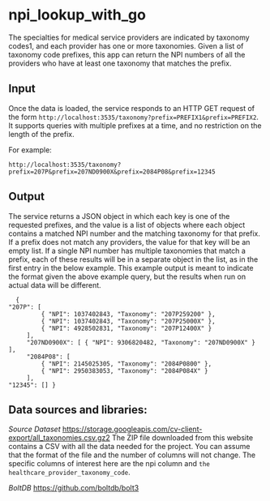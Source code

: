 # npi_lookup_with_go
The specialties for medical service providers are indicated by taxonomy codes1, and each provider has one or more taxonomies.
Given a list of taxonomy code prefixes, this app can return the NPI numbers of all the providers who have at least one taxonomy that matches the prefix.

## Input
Once the data is loaded, the service responds to an HTTP GET request of the form `http://localhost:3535/taxonomy?prefix=PREFIX1&prefix=PREFIX2`. It supports queries with multiple prefixes at a time, and no restriction on the length of the prefix.

For example:
```
http://localhost:3535/taxonomy?prefix=207P&prefix=207ND0900X&prefix=2084P08&prefix=12345
```

## Output
The service returns a JSON object in which each key is one of the requested prefixes, and the value is a list of objects where each object contains a matched NPI number and the matching taxonomy for that prefix.
If a prefix does not match any providers, the value for that key will be an empty list. If a single NPI number has multiple taxonomies that match a prefix, each of these results will be in a separate object in the list, as in the first entry in the below example.
This example output is meant to indicate the format given the above example query, but the results when run on actual data will be different.

```    
  {
"207P": [
         { "NPI": 1037402843, "Taxonomy": "207P259200" },
         { "NPI": 1037402843, "Taxonomy": "207P25000X" },
         { "NPI": 4928502831, "Taxonomy": "207P12400X" }
     ],
     "207ND0900X": [ { "NPI": 9306820482, "Taxonomy": "207ND0900X" } ],
     "2084P08": [
         { "NPI": 2145025305, "Taxonomy": "2084P0800" },
         { "NPI": 2950383053, "Taxonomy": "2084P084X" }
     ],
"12345": [] }
```

## Data sources and libraries:
*Source Dataset*
https://storage.googleapis.com/cv-client-export/all_taxonomies.csv.gz2
The ZIP file downloaded from this website contains a CSV with all the data needed for the project. You can assume that the format of the file and the number of columns will not change. The specific columns of interest here are the
npi column and `the healthcare_provider_taxonomy_code`.

*BoltDB*
https://github.com/boltdb/bolt3

